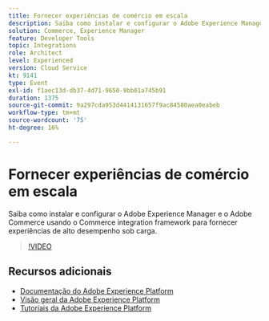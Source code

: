 ```yaml
---
title: Fornecer experiências de comércio em escala
description: Saiba como instalar e configurar o Adobe Experience Manager e o Adobe Commerce usando o Commerce integration framework para fornecer experiências de alto desempenho sob carga.
solution: Commerce, Experience Manager
feature: Developer Tools
topic: Integrations
role: Architect
level: Experienced
version: Cloud Service
kt: 9141
type: Event
exl-id: f1aec13d-db37-4d71-9650-9bb01a745b91
duration: 1375
source-git-commit: 9a297cda953d4414131657f9ac84580aea0eabeb
workflow-type: tm+mt
source-wordcount: '75'
ht-degree: 16%

---
```


# Fornecer experiências de comércio em escala

Saiba como instalar e configurar o Adobe Experience Manager e o Adobe Commerce usando o Commerce integration framework para fornecer experiências de alto desempenho sob carga.

>[!VIDEO](https://video.tv.adobe.com/v/337582/?quality=12&learn=on&hidetitle=true)

## Recursos adicionais

- [Documentação do Adobe Experience Platform](https://experienceleague.adobe.com/docs/experience-platform.html)
- [Visão geral da Adobe Experience Platform](https://experienceleague.adobe.com/docs/experience-platform/landing/home.html?lang=pt-BR)
- [Tutoriais da Adobe Experience Platform](https://experienceleague.adobe.com/docs/platform-learn/tutorials/overview.html?lang=pt-BR)
